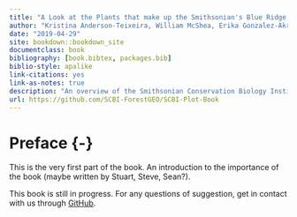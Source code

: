```yaml
--- 
title: "A Look at the Plants that make up the Smithsonian's Blue Ridge Ecoregion"
author: "Kristina Anderson-Teixeira, William McShea, Erika Gonzalez-Akre, Stuart Davies, Alyssa Terrell, Ian McGregor, Caroline Kittle"
date: "2019-04-29"
site: bookdown::bookdown_site
documentclass: book
bibliography: [book.bibtex, packages.bib]
biblio-style: apalike
link-citations: yes
link-as-notes: true
description: "An overview of the Smithsonian Conservation Biology Institute's research plot."
url: https://github.com/SCBI-ForestGEO/SCBI-Plot-Book
---
```


# Preface {-}

This is the very first part of the book. An introduction to the importance of the book (maybe written by Stuart, Steve, Sean?).

This book is still in progress. For any questions of suggestion, get in contact with us through [GitHub](https://github.com/SCBI-ForestGEO/SCBI-Plot-Book/issues/new).



